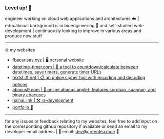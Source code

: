 ### Level up! 🌱

engineer working on cloud web applications and architectures ☁️ | educational background is in bioengineering 🧬 and self-studied web-development | continuously looking to improve in various areas and produce new stuff

-----

🌐 my websites
- [fbacarisas.xyz | 🖥️ personal website](https://fbacarisas.xyz)
- [datetime-timer.com | 📅 a tool to countdown/calculate between datetimes, save timers, generate timer URLs](https://datetime-timer.com)
- [textshift.net | 📋 an online cipher tool with encoding and decoding options](https://textshift.net)
- [abacus9.com | 🧮 online abacus applet; features soroban, suanpan, and binary abacuses](https://abacus9.com)
- [haihai.link | 🛠️ in-development](https://haihai.link/development_notes.html)
- [portfolio 💼](https://fbacarisas.xyz/video/portfolio/)

-----

for any issues or feedback relating to my websites, feel free to add input on the corresponding github repository if available or send an email to my developer email address | 📧 email: dev@greentea.moe 🍵
